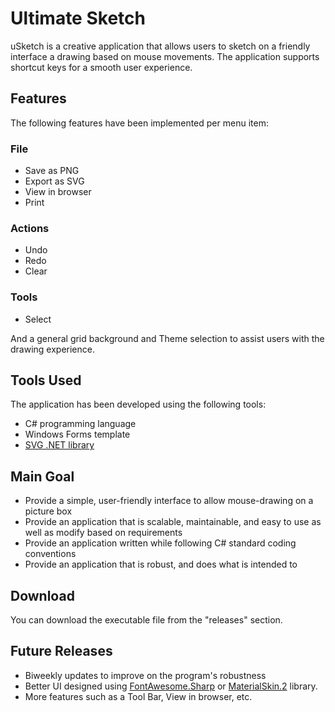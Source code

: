 # Ultimate Sketch

uSketch is a creative application that allows users to sketch on a friendly interface a drawing based on mouse movements. The application supports shortcut keys for a smooth user experience. 

## Features

The following features have been implemented per menu item:

### File

- Save as PNG
- Export as SVG
- View in browser
- Print

### Actions

- Undo
- Redo
- Clear

### Tools

- Select

And a general grid background and Theme selection to assist users with the drawing experience.

## Tools Used

The application has been developed using the following tools:

- C# programming language
- Windows Forms template
- [SVG .NET library](https://svg-net.github.io/SVG/)

## Main Goal

- Provide a simple, user-friendly interface to allow mouse-drawing on a picture box
- Provide an application that is scalable, maintainable, and easy to use as well as modify based on requirements
- Provide an application written while following C# standard coding conventions
- Provide an application that is robust, and does what is intended to

## Download

You can download the executable file from the "releases" section. 

## Future Releases

- Biweekly updates to improve on the program's robustness
- Better UI designed using [FontAwesome.Sharp](https://www.nuget.org/packages/FontAwesome.Sharp/) or [MaterialSkin.2](https://www.nuget.org/packages/MaterialSkin.2/) library.
- More features such as a Tool Bar, View in browser, etc.
